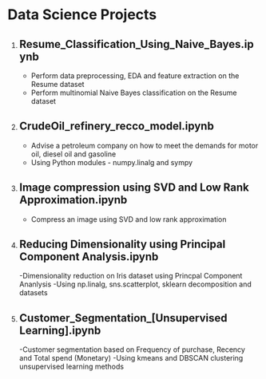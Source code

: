 # Data Science Projects
1. Resume_Classification_Using_Naive_Bayes.ipynb
   -
   - Perform data preprocessing, EDA and feature extraction on the Resume dataset
   - Perform multinomial Naive Bayes classification on the Resume dataset 

2. CrudeOil_refinery_recco_model.ipynb
   -
	- Advise a petroleum company on how to meet the demands for motor oil, diesel oil and gasoline
	- Using Python modules - numpy.linalg and sympy

3. Image compression using SVD and Low Rank Approximation.ipynb
   -
   	- Compress an image using SVD and low rank approximation

4. Reducing Dimensionality using Principal Component Analysis.ipynb
   -
   	-Dimensionality reduction on Iris dataset using Princpal Component Ananlysis
   	-Using np.linalg, sns.scatterplot, sklearn decomposition and datasets

5. Customer_Segmentation_[Unsupervised Learning].ipynb
   -
   	-Customer segmentation based on Frequency of purchase, Recency and Total spend (Monetary)
   	-Using kmeans and DBSCAN clustering unsupervised learning methods
